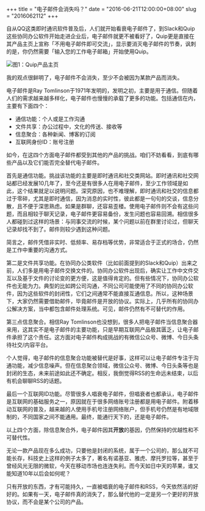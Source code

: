 +++
title = "电子邮件会消失吗？"
date = "2016-06-21T12:00:00+08:00"
slug = "2016062112"
+++

自从QQ这类即时通讯软件普及后，人们就开始看衰电子邮件了，到Slack和Quip这些协同办公软件开始走进企业后，电子邮件就更不被看好了，Quip更是直接在其产品主页上宣称「不用电子邮件即可交流」，显示要消灭电子邮件的节奏，讽刺的是，你仍然需要「输入您的工作电子邮箱」开始使用Quip。

![图1：Quip产品主页](/blog_static/2016/20160621-what-is-the-future-of-email.png)

我的观点很鲜明了，电子邮件不会消失，至少不会被因为某款产品而消失。

电子邮件是Ray Tomlinson于1971年发明的，发明之初，主要是用于通信。但随着人们的需求越来越多样化，电子邮件也慢慢的承载了更多的功能。包括通信在内，主要有下面四个：

* 通信功能：个人或是工作沟通
* 文件共享：办公过程中，文化的传送、接收等
* 信息聚合：各种新闻、博客的订阅
* 互联网身份ID：账号注册

如今，在这四个方面电子邮件都受到其他的产品的挑战。咱们不妨看看，到底有哪些产品以及它们能否完全替代电子邮件。

首先是通信功能。挑战该功能的主要是即时通讯和社交类网站。即时通讯和社交网站都已经发展10几年了，至今还是有很多人在用电子邮件，至少工作领域是如此，这个结果就足以说明问题。深究原因，也不难理解，即时通讯和社交的信息都过于零碎，尤其是即时通信，因为消息的实时性，彼此都是一句句的交谈，信息分散，且不便于深思熟虑。如果是群聊，还容易歪楼。使用电子邮件则不会有这些问题，而且相较于聊天记录，电子邮件更容易备份，发生问题也容易回溯。相信很多人都碰到过这样的场景：与同事交流的时候，某个问题以前在群里讨论过，但聊天记录却找不到了。邮件则较少遇到这种问题。

简言之，邮件凭借非实时、低频率、易存档等优势，非常适合于正式的场合，仍然是工作中重要的沟通方式。

第二是文件共享功能。在协同办公类软件（比如前面提到的Slack和Quip）出来之前，人们多是用电子邮件交换文件的。协同办公软件出现后，确实让工作中文件交互以及基于文件的讨论变的更方便，这是值得肯定的。但有些情况下，协同办公软件也无能为力。典型的比如跨公司沟通，不同公司可能使用了不同的协同办公软件，因为这些软件的封闭性，它们之间通常不能直接互通信息。所以，这种场景下，大家仍然需要借助邮件，毕竟邮件是开放的协议。实际上，几乎所有的协同办公解决方案，当中都包含邮件处理系统。可见，邮件仍然有不可替代的作用。

第三点信息聚合。相信Ray Tomlinson也没想到，很多人把电子邮件当信息聚合器来用，这其实不是电子邮件的主要功能，只是早期互联网产品极其匮乏，让电子邮件承担了这个责任。这方面对电子邮件构成挑战的有微信公众号、微博、今日头条待社交/内容平台。

个人觉得，电子邮件的信息聚合功能被替代是好事，这样可以让电子邮件专注于沟通功能，减少信息噪声。但在信息聚合领域，微信公众号、微博、今日头条等也是封闭的生态，未来前途如此还不确定。相反，我倒觉得RSS的生命远未结束，以后有机会聊聊RSS的话题。

最后一个互联网ID功能。尽管很多人唱衰电子邮件，但唱衰者也都承认，电子邮件是互联网的基础服务之一，原因就在于很多网络账号注册都是用电子邮件。附着移动互联网的普及，越来越的人使用手机号注册网络账户，但手机号仍然是有地域限制的，不同国家之间不能通用。最终，能通行天下的，还是电子邮件。

以上四个方面，除信息聚合外，电子邮件因其**开放**的基因，仍然保持的优越性和不可替代性。

无论一款产品现在多么成功，只要他是封闭的系统，属于一个公司的，那么就不可能长存，科技史上这样的例子太多了，著名有诺基亚、雅虎、摩托罗拉等，甚至于曾经风光无限的微软，今天在移动市场也连连失利。而今天如日中天的苹果，谁又能知道10年以后会如何呢？

只有开放的东西，才有可能持久，一直被唱衰的电子邮件和RSS，今天依然活的好好的。如果有一天，电子邮件真的消失了，那么替代他的一定是另一个更好的开放协议，而不会是某个公司的产品。


